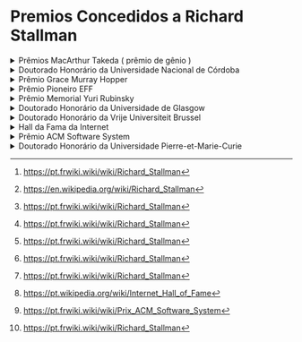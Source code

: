 # Premios Concedidos a Richard Stallman

<details> 
    <summary markdown="span">
        Prêmios MacArthur Takeda ( prêmio de gênio )
    </summary>

- **Ano da entrega:** 1990 [^1]
- **Local da entrega:** Fundação MacArthur
- **Motivo da premiação:** "Anualmente 20 a 30 americanos são reconhecidos por serem inteligentes, criativos, motivados e realizando um trabalho importante"

</details>

<details>
    <summary markdown="span">
        Doutorado Honorário da Universidade Nacional de Córdoba
    </summary>

- **Ano da Entrega:** 2011
- **Local da entrega:** Córdoba, Argentina [^4].
- **Motivo da premiação:** "Título conquistado"

</details>
<details>
    <summary markdown="span">
        Prêmio Grace Murray Hopper
    </summary>

- **Ano da entrega:** 1990 [^1]
- **Motivo da premiação:** Por seu trabalho inovador no desenvolvimento do editor extensível Emacs

</details>
<details>
    <summary markdown="span">
        Prêmio Pioneiro EFF
    </summary>

- **Ano da entrega:** 1998 [^1]
- **Local da entrega:** Washington, Estados Unidos
- **Motivo da premiação:**"É uma distinção anual para pessoas que contribuíram significativamente para a capacitação de indivíduos por meio da TI"

</details>
<details>
    <summary markdown="span">
        Prêmio Memorial Yuri Rubinsky
    </summary>

- **Ano da entrega:** 1999 [^1]
- **Local da entrega:** The Web Conference
- **Motivo da premiação:** De acordo com a fundação, é dado "a um indivíduo que contribuiu, através de uma vida inteira de esforços, para cuidar e alimentar a infraestrutura global de informação"

</details>
<details>
    <summary markdown="span">
        Doutorado Honorário da Universidade de Glasgow
    </summary>

- **Ano da entrega:** 2001 [^1]
- **Local da entrega:** Glasgow, Escócia

</details>
<details>
    <summary markdown="span">
        Doutorado Honorário da Vrije Universiteit Brussel
    </summary>

 - **Ano da entrega:** 2003 [^1]
 - **Local da entrega:** Bruxelas, Bélgica

</details>
<details>
    <summary markdown="span">
        Hall da Fama da Internet
    </summary>

- **Ano da entrega:** 2013 [^2]
- **Local da entrega:** Berlim, Alemanha
- **Motivo da premiação:** Foi homenageado como inovador devido a criação do Projeto GNU, a GPL e suas contribuições filosóficas na fundação do Movimento do Software Livre.

</details>
<details>
    <summary markdown="span">
        Prêmio ACM Software System
    </summary>

- **Ano da entrega:** 2015 [^3]
- **Motivo da premiação:** Prêmio concedido a uma instituição ou pessoa ou pessoas selecionadas para o desenvolvimento de software que influenciou no longo prazo, que resultou em contribuições conceituais, contribuições comerciais ou ambos. Stallman o recebeu pelo desenvolvimento do GNU Compiler Collection, abreviado como GCC.

</details>
<details>
    <summary markdown="span">
        Doutorado Honorário da Universidade Pierre-et-Marie-Curie
    </summary>

- **Ano da entrega:** 2016 [^1]
- **Local da entrega:** Quartier Latin, Paris, França
</details>

[^1]: https://pt.frwiki.wiki/wiki/Richard_Stallman
[^2]: https://pt.wikipedia.org/wiki/Internet_Hall_of_Fame
[^3]: https://pt.frwiki.wiki/wiki/Prix_ACM_Software_System
[^4]: https://en.wikipedia.org/wiki/Richard_Stallman
